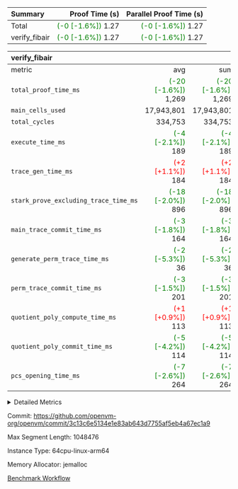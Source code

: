 | Summary | Proof Time (s) | Parallel Proof Time (s) |
|:---|---:|---:|
| Total | <span style='color: green'>(-0 [-1.6%])</span> 1.27 | <span style='color: green'>(-0 [-1.6%])</span> 1.27 |
| verify_fibair | <span style='color: green'>(-0 [-1.6%])</span> 1.27 | <span style='color: green'>(-0 [-1.6%])</span> 1.27 |


| verify_fibair |||||
|:---|---:|---:|---:|---:|
|metric|avg|sum|max|min|
| `total_proof_time_ms ` | <span style='color: green'>(-20 [-1.6%])</span> 1,269 | <span style='color: green'>(-20 [-1.6%])</span> 1,269 | <span style='color: green'>(-20 [-1.6%])</span> 1,269 | <span style='color: green'>(-20 [-1.6%])</span> 1,269 |
| `main_cells_used     ` |  17,943,801 |  17,943,801 |  17,943,801 |  17,943,801 |
| `total_cycles        ` |  334,753 |  334,753 |  334,753 |  334,753 |
| `execute_time_ms     ` | <span style='color: green'>(-4 [-2.1%])</span> 189 | <span style='color: green'>(-4 [-2.1%])</span> 189 | <span style='color: green'>(-4 [-2.1%])</span> 189 | <span style='color: green'>(-4 [-2.1%])</span> 189 |
| `trace_gen_time_ms   ` | <span style='color: red'>(+2 [+1.1%])</span> 184 | <span style='color: red'>(+2 [+1.1%])</span> 184 | <span style='color: red'>(+2 [+1.1%])</span> 184 | <span style='color: red'>(+2 [+1.1%])</span> 184 |
| `stark_prove_excluding_trace_time_ms` | <span style='color: green'>(-18 [-2.0%])</span> 896 | <span style='color: green'>(-18 [-2.0%])</span> 896 | <span style='color: green'>(-18 [-2.0%])</span> 896 | <span style='color: green'>(-18 [-2.0%])</span> 896 |
| `main_trace_commit_time_ms` | <span style='color: green'>(-3 [-1.8%])</span> 164 | <span style='color: green'>(-3 [-1.8%])</span> 164 | <span style='color: green'>(-3 [-1.8%])</span> 164 | <span style='color: green'>(-3 [-1.8%])</span> 164 |
| `generate_perm_trace_time_ms` | <span style='color: green'>(-2 [-5.3%])</span> 36 | <span style='color: green'>(-2 [-5.3%])</span> 36 | <span style='color: green'>(-2 [-5.3%])</span> 36 | <span style='color: green'>(-2 [-5.3%])</span> 36 |
| `perm_trace_commit_time_ms` | <span style='color: green'>(-3 [-1.5%])</span> 201 | <span style='color: green'>(-3 [-1.5%])</span> 201 | <span style='color: green'>(-3 [-1.5%])</span> 201 | <span style='color: green'>(-3 [-1.5%])</span> 201 |
| `quotient_poly_compute_time_ms` | <span style='color: red'>(+1 [+0.9%])</span> 113 | <span style='color: red'>(+1 [+0.9%])</span> 113 | <span style='color: red'>(+1 [+0.9%])</span> 113 | <span style='color: red'>(+1 [+0.9%])</span> 113 |
| `quotient_poly_commit_time_ms` | <span style='color: green'>(-5 [-4.2%])</span> 114 | <span style='color: green'>(-5 [-4.2%])</span> 114 | <span style='color: green'>(-5 [-4.2%])</span> 114 | <span style='color: green'>(-5 [-4.2%])</span> 114 |
| `pcs_opening_time_ms ` | <span style='color: green'>(-7 [-2.6%])</span> 264 | <span style='color: green'>(-7 [-2.6%])</span> 264 | <span style='color: green'>(-7 [-2.6%])</span> 264 | <span style='color: green'>(-7 [-2.6%])</span> 264 |



<details>
<summary>Detailed Metrics</summary>

|  | verify_program_compile_ms | total_cells | stark_prove_excluding_trace_time_ms | quotient_poly_compute_time_ms | quotient_poly_commit_time_ms | perm_trace_commit_time_ms | pcs_opening_time_ms | main_trace_commit_time_ms |
| --- | --- | --- | --- | --- | --- | --- | --- |
|  | 7 | 65,536 | 38 | 2 | 7 | 0 | 20 | 7 | 

| air_name | rows | quotient_deg | main_cols | interactions | constraints | cells |
| --- | --- | --- | --- | --- | --- | --- |
| AccessAdapterAir<2> |  | 2 |  | 5 | 12 |  | 
| AccessAdapterAir<4> |  | 2 |  | 5 | 12 |  | 
| AccessAdapterAir<8> |  | 2 |  | 5 | 12 |  | 
| FibonacciAir | 32,768 | 1 | 2 |  | 5 | 65,536 | 
| FriReducedOpeningAir |  | 2 |  | 39 | 71 |  | 
| JalRangeCheckAir |  | 2 |  | 9 | 14 |  | 
| NativePoseidon2Air<BabyBearParameters>, 1> |  | 2 |  | 136 | 574 |  | 
| PhantomAir |  | 2 |  | 3 | 5 |  | 
| ProgramAir |  | 1 |  | 1 | 4 |  | 
| VariableRangeCheckerAir |  | 1 |  | 1 | 4 |  | 
| VmAirWrapper<AluNativeAdapterAir, FieldArithmeticCoreAir> |  | 2 |  | 15 | 27 |  | 
| VmAirWrapper<BranchNativeAdapterAir, BranchEqualCoreAir<1> |  | 2 |  | 11 | 25 |  | 
| VmAirWrapper<NativeAdapterAir<2, 0>, PublicValuesCoreAir> |  | 2 |  | 11 | 29 |  | 
| VmAirWrapper<NativeLoadStoreAdapterAir<1>, NativeLoadStoreCoreAir<1> |  | 2 |  | 15 | 20 |  | 
| VmAirWrapper<NativeLoadStoreAdapterAir<4>, NativeLoadStoreCoreAir<4> |  | 2 |  | 15 | 20 |  | 
| VmAirWrapper<NativeVectorizedAdapterAir<4>, FieldExtensionCoreAir> |  | 2 |  | 15 | 27 |  | 
| VmConnectorAir |  | 2 |  | 5 | 10 |  | 
| VolatileBoundaryAir |  | 2 |  | 4 | 17 |  | 

| group | trace_gen_time_ms | total_proof_time_ms | total_cycles | total_cells | stark_prove_excluding_trace_time_ms | quotient_poly_compute_time_ms | quotient_poly_commit_time_ms | perm_trace_commit_time_ms | pcs_opening_time_ms | main_trace_commit_time_ms | main_cells_used | generate_perm_trace_time_ms | execute_time_ms |
| --- | --- | --- | --- | --- | --- | --- | --- | --- | --- | --- | --- | --- | --- |
| verify_fibair | 184 | 1,269 | 334,753 | 61,917,354 | 896 | 113 | 114 | 201 | 264 | 164 | 17,943,801 | 36 | 189 | 

| group | air_name | rows | prep_cols | perm_cols | main_cols | cells |
| --- | --- | --- | --- | --- | --- | --- |
| verify_fibair | AccessAdapterAir<2> | 131,072 |  | 16 | 11 | 3,538,944 | 
| verify_fibair | AccessAdapterAir<4> | 65,536 |  | 16 | 13 | 1,900,544 | 
| verify_fibair | AccessAdapterAir<8> | 128 |  | 16 | 17 | 4,224 | 
| verify_fibair | FriReducedOpeningAir | 2,048 |  | 84 | 27 | 227,328 | 
| verify_fibair | JalRangeCheckAir | 32,768 |  | 28 | 12 | 1,310,720 | 
| verify_fibair | NativePoseidon2Air<BabyBearParameters>, 1> | 32,768 |  | 312 | 399 | 23,298,048 | 
| verify_fibair | PhantomAir | 16,384 |  | 12 | 6 | 294,912 | 
| verify_fibair | ProgramAir | 8,192 |  | 8 | 10 | 147,456 | 
| verify_fibair | VariableRangeCheckerAir | 262,144 | 2 | 8 | 1 | 2,359,296 | 
| verify_fibair | VmAirWrapper<AluNativeAdapterAir, FieldArithmeticCoreAir> | 262,144 |  | 36 | 29 | 17,039,360 | 
| verify_fibair | VmAirWrapper<BranchNativeAdapterAir, BranchEqualCoreAir<1> | 32,768 |  | 28 | 23 | 1,671,168 | 
| verify_fibair | VmAirWrapper<NativeLoadStoreAdapterAir<1>, NativeLoadStoreCoreAir<1> | 65,536 |  | 40 | 21 | 3,997,696 | 
| verify_fibair | VmAirWrapper<NativeLoadStoreAdapterAir<4>, NativeLoadStoreCoreAir<4> | 32,768 |  | 40 | 27 | 2,195,456 | 
| verify_fibair | VmAirWrapper<NativeVectorizedAdapterAir<4>, FieldExtensionCoreAir> | 32,768 |  | 36 | 38 | 2,424,832 | 
| verify_fibair | VmConnectorAir | 2 | 1 | 16 | 5 | 42 | 
| verify_fibair | VolatileBoundaryAir | 65,536 |  | 12 | 11 | 1,507,328 | 

| group | trace_height_constraint | weighted_sum | threshold |
| --- | --- | --- | --- |
| verify_fibair | 0 | 1,085,444 | 2,013,265,921 | 
| verify_fibair | 1 | 5,411,200 | 2,013,265,921 | 
| verify_fibair | 2 | 542,722 | 2,013,265,921 | 
| verify_fibair | 3 | 5,280,004 | 2,013,265,921 | 
| verify_fibair | 4 | 65,536 | 2,013,265,921 | 
| verify_fibair | 5 | 12,655,242 | 1,073,741,824 | 

| trace_height_constraint | threshold |
| --- | --- |
| 0 | 1,073,741,824 | 

</details>


Commit: https://github.com/openvm-org/openvm/commit/3c13c6e5134e1e83ab643d7755af5eb4a67ec1a9

Max Segment Length: 1048476

Instance Type: 64cpu-linux-arm64

Memory Allocator: jemalloc

[Benchmark Workflow](https://github.com/openvm-org/openvm/actions/runs/13830968437)
